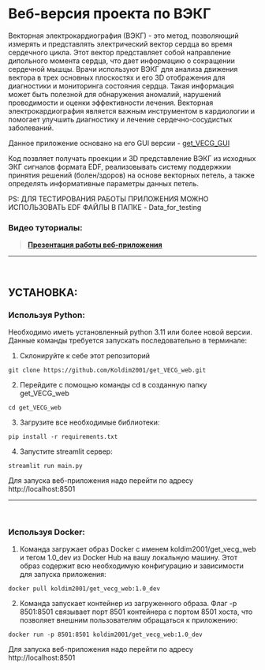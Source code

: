 # Веб-версия проекта по ВЭКГ

Векторная электрокардиография (ВЭКГ) - это метод, позволяющий измерять и представлять электрический вектор сердца во время сердечного цикла. Этот вектор представляет собой направление дипольного момента сердца, что дает информацию о сокращении сердечной мышцы. Врачи используют ВЭКГ для анализа движения вектора в трех основных плоскостях и его 3D отображения для диагностики и мониторинга состояния сердца. Такая информация может быть полезной для обнаружения аномалий, нарушений проводимости и оценки эффективности лечения. Векторная электрокардиография является важным инструментом в кардиологии и помогает улучшить диагностику и лечение сердечно-сосудистых заболеваний.

Данное приложение основано на его GUI версии - [get_VECG_GUI](https://github.com/Koldim2001/get_VECG_GUI)

Код позвляет получать проекции и 3D представление ВЭКГ из исходных ЭКГ сигналов формата EDF, реализовывать систему поддержкии принятия решений (болен/здоров) на основе векторных петель, а также определять информативные параметры данных петель.

PS: ДЛЯ ТЕСТИРОВАНИЯ РАБОТЫ ПРИЛОЖЕНИЯ МОЖНО ИСПОЛЬЗОВАТЬ EDF ФАЙЛЫ В ПАПКЕ - Data_for_testing

### Видео туториалы: 
>  [__Презентация работы веб-приложения__](https://www.youtube.com/channel/UCJG413_ZLkiE5f_OMyGv5KQ)


---
<br>

## __УСТАНОВКА:__

### __Используя Python:__
Необходимо иметь установленный python 3.11 или более новой версии. \
Данные команды требуется запускать последовательно в терминале:
1. Склонируйте к себе этот репозиторий 
```
git clone https://github.com/Koldim2001/get_VECG_web.git
```
2. Перейдите с помощью команды cd в созданную папку get_VECG_web
```
cd get_VECG_web
```
3. Загрузите все необходимые библиотеки:
```
pip install -r requirements.txt
```
4. Запустите streamlit сервер:
```
streamlit run main.py
```
Для запуска веб-приложения надо перейти по адресу http://localhost:8501

---
<br>

### __Используя Docker:__
1. Команда загружает образ Docker с именем koldim2001/get_vecg_web и тегом 1.0_dev из Docker Hub на вашу локальную машину. Этот образ содержит всю необходимую конфигурацию и зависимости для запуска приложения:
```
docker pull koldim2001/get_vecg_web:1.0_dev
```

2. Команда  запускает контейнер из загруженного образа. Флаг -p 8501:8501 связывает порт 8501 контейнера с портом 8501 хоста, что позволяет внешним пользователям обращаться к приложению:
```
docker run -p 8501:8501 koldim2001/get_vecg_web:1.0_dev
```


Для запуска веб-приложения надо перейти по адресу http://localhost:8501

